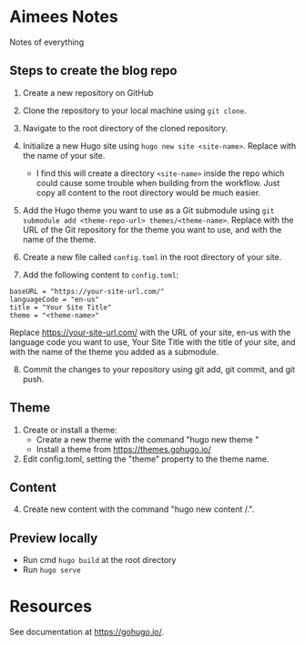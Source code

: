 # Aimees Notes
Notes of everything

## Steps to create the blog repo
1. Create a new repository on GitHub

2. Clone the repository to your local machine using `git clone`.

3. Navigate to the root directory of the cloned repository.

4. Initialize a new Hugo site using `hugo new site <site-name>`. Replace <site-name> with the name of your site.
   * I find this will create a directory `<site-name>` inside the repo which could cause some trouble when building from the workflow. Just copy all content to the root directory would be much easier.

5. Add the Hugo theme you want to use as a Git submodule using `git submodule add <theme-repo-url> themes/<theme-name>`. Replace <theme-repo-url> with the URL of the Git repository for the theme you want to use, and <theme-name> with the name of the theme.

6. Create a new file called `config.toml` in the root directory of your site.

6. Add the following content to `config.toml`:
```
baseURL = "https://your-site-url.com/"
languageCode = "en-us"
title = "Your Site Title"
theme = "<theme-name>"
```

Replace https://your-site-url.com/ with the URL of your site, en-us with the language code you want to use, Your Site Title with the title of your site, and <theme-name> with the name of the theme you added as a submodule.

8. Commit the changes to your repository using git add, git commit, and git push.

## Theme
1. Create or install a theme:
   - Create a new theme with the command "hugo new theme <THEMENAME>"
   - Install a theme from https://themes.gohugo.io/
2. Edit config.toml, setting the "theme" property to the theme name.

## Content
4. Create new content with the command "hugo new content <SECTIONNAME>/<FILENAME>.<FORMAT>".


## Preview locally
* Run cmd `hugo build` at the root directory
* Run `hugo serve`

# Resources
See documentation at https://gohugo.io/.